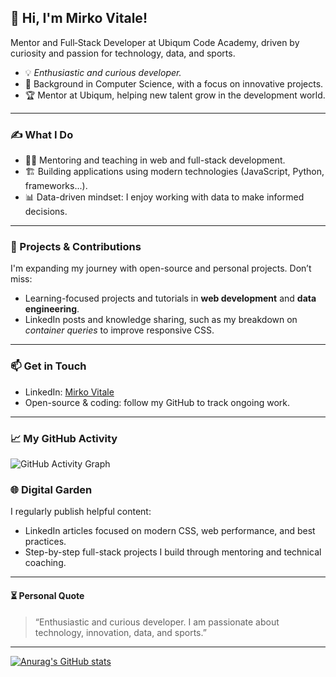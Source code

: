 ## 👋 Hi, I'm Mirko Vitale!

Mentor and Full‑Stack Developer at Ubiqum Code Academy, driven by curiosity and passion for technology, data, and sports.

- 💡 *Enthusiastic and curious developer.*  
- 🧠 Background in Computer Science, with a focus on innovative projects.  
- 🏆 Mentor at Ubiqum, helping new talent grow in the development world.

---

### ✍ What I Do

- 👨‍🏫 Mentoring and teaching in web and full-stack development.  
- 🏗 Building applications using modern technologies (JavaScript, Python, frameworks...).  
- 📊 Data-driven mindset: I enjoy working with data to make informed decisions.

---

### 🌱 Projects & Contributions

I'm expanding my journey with open-source and personal projects. Don’t miss:

- Learning-focused projects and tutorials in **web development** and **data engineering**.  
- LinkedIn posts and knowledge sharing, such as my breakdown on *container queries* to improve responsive CSS.

---

### 📫 Get in Touch

- LinkedIn: [Mirko Vitale](https://www.linkedin.com/in/mirko-vitale-b4ba21184/)  
- Open-source & coding: follow my GitHub to track ongoing work.

---
### 📈 My GitHub Activity

![GitHub Activity Graph](https://github-readme-activity-graph.cyclic.app/graph?username=mirkovitale&theme=github-dark&area=true)


### 🌐 Digital Garden

I regularly publish helpful content:
- LinkedIn articles focused on modern CSS, web performance, and best practices.
- Step-by-step full-stack projects I build through mentoring and technical coaching.

---

#### ⏳ Personal Quote

> “Enthusiastic and curious developer. I am passionate about technology, innovation, data, and sports.”

---
[![Anurag's GitHub stats](https://github-readme-stats.vercel.app/api?username=mirko1987)](https://github.com/mirko1987/github-readme-stats)



